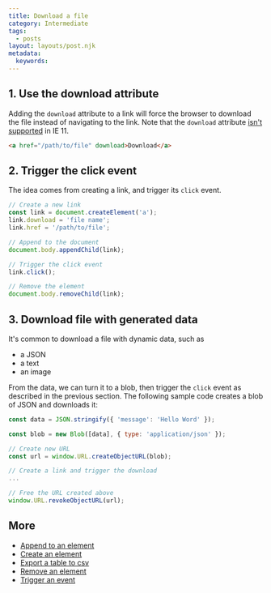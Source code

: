 ```yaml
---
title: Download a file
category: Intermediate
tags:
  - posts
layout: layouts/post.njk
metadata:
  keywords:
---
```


## 1. Use the download attribute

Adding the `download` attribute to a link will force the browser to download the file instead of navigating to the link.
Note that the `download` attribute [isn't supported](https://caniuse.com/#feat=download) in IE 11.

```html
<a href="/path/to/file" download>Download</a>
```

## 2. Trigger the click event

The idea comes from creating a link, and trigger its `click` event.

```js
// Create a new link
const link = document.createElement('a');
link.download = 'file name';
link.href = '/path/to/file';

// Append to the document
document.body.appendChild(link);

// Trigger the click event
link.click();

// Remove the element
document.body.removeChild(link);
```

## 3. Download file with generated data

It's common to download a file with dynamic data, such as

- a JSON
- a text
- an image

From the data, we can turn it to a blob, then trigger the `click` event as described in the previous section.
The following sample code creates a blob of JSON and downloads it:

```js
const data = JSON.stringify({ 'message': 'Hello Word' });

const blob = new Blob([data], { type: 'application/json' });

// Create new URL
const url = window.URL.createObjectURL(blob);

// Create a link and trigger the download
...

// Free the URL created above
window.URL.revokeObjectURL(url);
```

## More

* [Append to an element](/append-to-an-element)
* [Create an element](/create-an-element)
* [Export a table to csv](/export-a-table-to-csv)
* [Remove an element](/remove-an-element)
* [Trigger an event](/trigger-an-event)